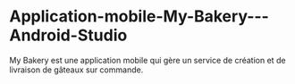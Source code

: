 # Application-mobile-My-Bakery---Android-Studio
My Bakery est une application mobile qui gère un service de création et de livraison de gâteaux sur commande.
